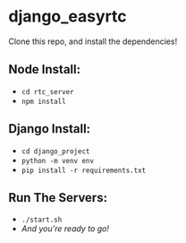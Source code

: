 # django_easyrtc

Clone this repo, and install the dependencies!

## Node Install:
* `cd rtc_server`
* `npm install`

## Django Install:
* `cd django_project`
* `python -m venv env`
* `pip install -r requirements.txt`

## Run The Servers:
* `./start.sh`
* *And you're ready to go!*